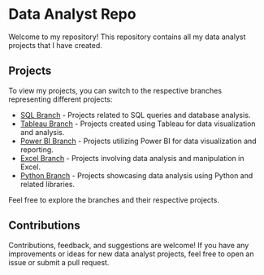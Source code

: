 # Data Analyst Repo

Welcome to my repository! This repository contains all my data analyst projects that I have created.

## Projects

To view my projects, you can switch to the respective branches representing different projects:

- [SQL Branch](https://github.com/tzjZhengJie/PersonalProject/tree/SQL) - Projects related to SQL queries and database analysis.
- [Tableau Branch](https://github.com/tzjZhengJie/PersonalProject/tree/Tableau) - Projects created using Tableau for data visualization and analysis.
- [Power BI Branch](link_to_power_bi_branch) - Projects utilizing Power BI for data visualization and reporting.
- [Excel Branch](link_to_excel_branch) - Projects involving data analysis and manipulation in Excel.
- [Python Branch](link_to_python_branch) - Projects showcasing data analysis using Python and related libraries.

Feel free to explore the branches and their respective projects.

## Contributions

Contributions, feedback, and suggestions are welcome! If you have any improvements or ideas for new data analyst projects, feel free to open an issue or submit a pull request.

